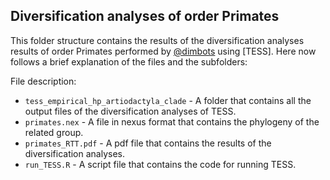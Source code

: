Diversification analyses of order Primates
--------------

This folder structure contains the results of the diversification analyses results of order Primates
performed by [@dimbots](http://github.com/dimbots) using [TESS].
Here now follows a brief explanation of the files and the subfolders:

File description:

- `tess_empirical_hp_artiodactyla_clade` - A folder that contains all the output files of the diversification analyses of TESS.
- `primates.nex` - A file in nexus format that contains the phylogeny of the related group.
- `primates_RTT.pdf` - A pdf file that contains the results of the diversification analyses.
- `run_TESS.R` - A script file that contains the code for running TESS.
